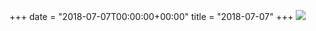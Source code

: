 +++
date = "2018-07-07T00:00:00+00:00"
title = "2018-07-07"
+++
<img class="img-fluid" src="/2018-07-07.jpg" />

